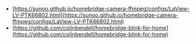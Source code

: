 
- [https://sunoo.github.io/homebridge-camera-ffmpeg/configs/LaView-LV-PTK66802.html](https://sunoo.github.io/homebridge-camera-ffmpeg/configs/LaView-LV-PTK66802.html)
- [https://github.com/colinbendell/homebridge-blink-for-home](https://github.com/colinbendell/homebridge-blink-for-home)
